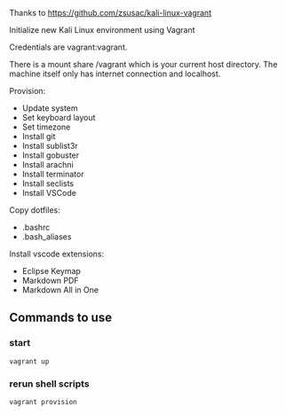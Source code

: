 Thanks to https://github.com/zsusac/kali-linux-vagrant

Initialize new Kali Linux environment using Vagrant

Credentials are vagrant:vagrant.

There is a mount share /vagrant which is your current host directory.
The machine itself only has internet connection and localhost.

Provision:
- Update system
- Set keyboard layout
- Set timezone
- Install git
- Install sublist3r
- Install gobuster
- Install arachni
- Install terminator
- Install seclists
- Install VSCode 

Copy dotfiles:
- .bashrc
- .bash_aliases

Install vscode extensions:
- Eclipse Keymap
- Markdown PDF
- Markdown All in One

## Commands to use


### start
<code>vagrant up</code>

### rerun shell scripts
<code>vagrant provision</code>